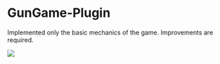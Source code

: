 # GunGame-Plugin

Implemented only the basic mechanics of the game. Improvements are required.

![](https://i.imgur.com/wNAtNp7.png)
